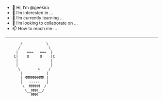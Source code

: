 - 👋 Hi, I’m @geekira
- 👀 I’m interested in ...
- 🌱 I’m currently learning ...
- 💞️ I’m looking to collaborate on ...
- 📫 How to reach me ...

<!---
geekira/geekira is a ✨ special ✨ repository because its `README.md` (this file) appears on your GitHub profile.
You can click the Preview link to take a look at your changes.
--->
 ___________
           /           \
          /             \
         |    ===   ===  |
        C|    O     O    |C
         |               |
         |               |
          \        >    /
           |           |
           | MMMMMMMMM |
           |   -----   |
            \  MMMMM  /
             \__MMM__/
                MMM
